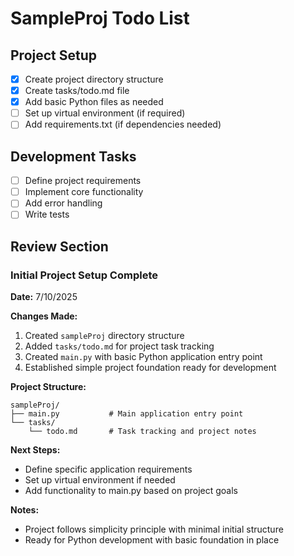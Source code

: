 # SampleProj Todo List

## Project Setup
- [x] Create project directory structure
- [x] Create tasks/todo.md file
- [x] Add basic Python files as needed
- [ ] Set up virtual environment (if required)
- [ ] Add requirements.txt (if dependencies needed)

## Development Tasks
- [ ] Define project requirements
- [ ] Implement core functionality
- [ ] Add error handling
- [ ] Write tests

## Review Section

### Initial Project Setup Complete
**Date:** 7/10/2025

**Changes Made:**
1. Created `sampleProj` directory structure
2. Added `tasks/todo.md` for project task tracking
3. Created `main.py` with basic Python application entry point
4. Established simple project foundation ready for development

**Project Structure:**
```
sampleProj/
├── main.py           # Main application entry point
└── tasks/
    └── todo.md       # Task tracking and project notes
```

**Next Steps:**
- Define specific application requirements
- Set up virtual environment if needed
- Add functionality to main.py based on project goals

**Notes:**
- Project follows simplicity principle with minimal initial structure
- Ready for Python development with basic foundation in place
